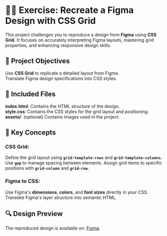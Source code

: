 # 🏴‍☠️ Exercise: Recreate a Figma Design with CSS Grid

This project challenges you to reproduce a design from **Figma** using **CSS Grid**. It focuses on accurately interpreting Figma layouts, mastering grid properties, and enhancing responsive design skills.

## 🎯 Project Objectives

Use **CSS Grid** to replicate a detailed layout from Figma.  
Translate Figma design specifications into CSS styles.

## 📂 Included Files

**index.html**: Contains the HTML structure of the design.  
**style.css**: Contains the CSS styles for the grid layout and positioning.  
**assets/**: (optional) Contains images used in the project.

## 📂 Key Concepts

### CSS Grid:

Define the grid layout using **`grid-template-rows`** and **`grid-template-columns`**.
Use **`gap`** to manage spacing between elements.
Assign grid items to specific positions with **`grid-column`** and **`grid-row`**.

### Figma to CSS:

Use Figma's **dimensions**, **colors**, and **font sizes** directly in your CSS.
Translate Figma's layer structure into semantic HTML.

## 🔍 Design Preview

The reproduced design is available on: [Figma](https://www.figma.com/file/Kdm7iqwNxpQkgWWkdJnBqO/Exercise-3---CSS-GRID?type=design&node-id=0%3A1&mode=dev).
